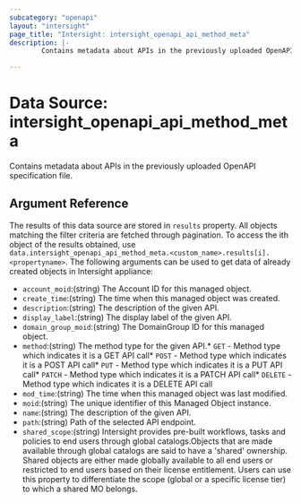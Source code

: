```yaml
---
subcategory: "openapi"
layout: "intersight"
page_title: "Intersight: intersight_openapi_api_method_meta"
description: |-
        Contains metadata about APIs in the previously uploaded OpenAPI specification file.

---
```


# Data Source: intersight_openapi_api_method_meta
Contains metadata about APIs in the previously uploaded OpenAPI specification file.
## Argument Reference
The results of this data source are stored in `results` property.
All objects matching the filter criteria are fetched through pagination.
To access the ith object of the results obtained, use `data.intersight_openapi_api_method_meta.<custom_name>.results[i].<propertyname>`.
The following arguments can be used to get data of already created objects in Intersight appliance:
* `account_moid`:(string) The Account ID for this managed object. 
* `create_time`:(string) The time when this managed object was created. 
* `description`:(string) The description of the given API. 
* `display_label`:(string) The display label of the given API. 
* `domain_group_moid`:(string) The DomainGroup ID for this managed object. 
* `method`:(string) The method type for the given API.* `GET` - Method type which indicates it is a GET API call* `POST` - Method type which indicates it is a POST API call* `PUT` - Method type which indicates it is a PUT API call* `PATCH` - Method type which indicates it is a PATCH API call* `DELETE` - Method type which indicates it is a DELETE API call 
* `mod_time`:(string) The time when this managed object was last modified. 
* `moid`:(string) The unique identifier of this Managed Object instance. 
* `name`:(string) The description of the given API. 
* `path`:(string) Path of the selected API endpoint. 
* `shared_scope`:(string) Intersight provides pre-built workflows, tasks and policies to end users through global catalogs.Objects that are made available through global catalogs are said to have a 'shared' ownership. Shared objects are either made globally available to all end users or restricted to end users based on their license entitlement. Users can use this property to differentiate the scope (global or a specific license tier) to which a shared MO belongs. 
 
